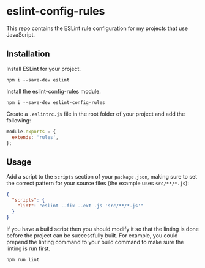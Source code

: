 # eslint-config-rules

This repo contains the ESLint rule configuration for my projects that
use JavaScript.

## Installation

Install ESLint for your project.

```
npm i --save-dev eslint
```

Install the eslint-config-rules module.

```
npm i --save-dev eslint-config-rules
```

Create a `.eslintrc.js` file in the root folder of your project and add
the following:

```javascript
module.exports = {
  extends: 'rules',
};

```

## Usage

Add a script to the `scripts` section of your `package.json`, making sure to
set the correct pattern for your source files (the example uses `src/**/*.js`):

```json
{
  "scripts": {
    "lint": "eslint --fix --ext .js 'src/**/*.js'"
  }
}
```

If you have a build script then you should modify it so that the linting is
done before the project can be successfully built. For example, you could
prepend the linting command to your build command to make sure the linting
is run first.

```
npm run lint
```
